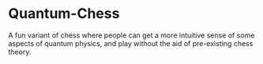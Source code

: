 # Quantum-Chess
 
A fun variant of chess where people can get a more intuitive sense of some aspects of quantum physics, and play without the aid of pre-existing chess theory.
